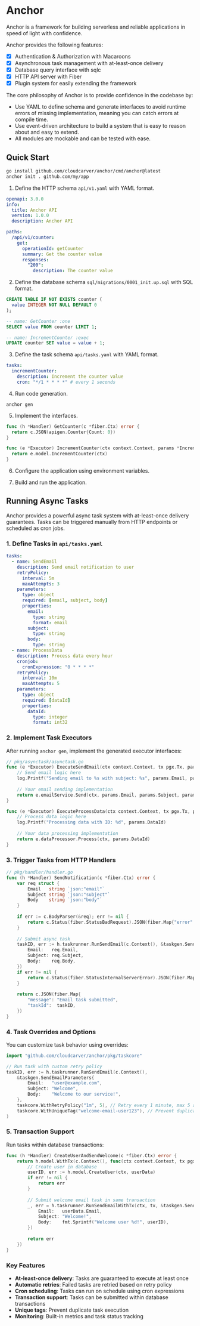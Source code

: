 # Anchor 

Anchor is a framework for building serverless and reliable applications in speed of light with confidence.

Anchor provides the following features:

- [x] Authentication & Authorization with Macaroons
- [x] Asynchronous task management with at-least-once delivery
- [x] Database query interface with sqlc
- [x] HTTP API server with Fiber
- [x] Plugin system for easily extending the framework

The core philosophy of Anchor is to provide confidence in the codebase by:

- Use YAML to define schema and generate interfaces to avoid runtime errors of missing implementation, meaning you can catch errors at compile time.
- Use event-driven architecture to build a system that is easy to reason about and easy to extend.
- All modules are mockable and can be tested with ease.

## Quick Start

```bash
go install github.com/cloudcarver/anchor/cmd/anchor@latest
anchor init . github.com/my/app
```

1. Define the HTTP schema `api/v1.yaml` with YAML format.

  ```yaml
  openapi: 3.0.0
  info:
    title: Anchor API
    version: 1.0.0
    description: Anchor API

  paths:
    /api/v1/counter:
      get:
        operationId: getCounter
        summary: Get the counter value
        responses:
          "200":
            description: The counter value
  ```

2. Define the database schema `sql/migrations/0001_init.up.sql` with SQL format.

  ```sql
  CREATE TABLE IF NOT EXISTS counter (
    value INTEGER NOT NULL DEFAULT 0
  );
  ```

  ```sql
  -- name: GetCounter :one
  SELECT value FROM counter LIMIT 1;

  -- name: IncrementCounter :exec
  UPDATE counter SET value = value + 1;
  ```

3. Define the task schema `api/tasks.yaml` with YAML format.

  ```yaml
  tasks:
    incrementCounter:
      description: Increment the counter value
      cron: "*/1 * * * *" # every 1 seconds
  ```

4. Run code generation.

```
anchor gen
```

5. Implement the interfaces.

  ```go
  func (h *Handler) GetCounter(c *fiber.Ctx) error {
    return c.JSON(apigen.Counter{Count: 0})
  }
  ```

  ```go
  func (e *Executor) IncrementCounter(ctx context.Context, params *IncrementCounterParameters) error {
    return e.model.IncrementCounter(ctx)
  }
  ```

6. Configure the application using environment variables.

7. Build and run the application.

## Running Async Tasks

Anchor provides a powerful async task system with at-least-once delivery guarantees. Tasks can be triggered manually from HTTP endpoints or scheduled as cron jobs.

### 1. Define Tasks in `api/tasks.yaml`

```yaml
tasks:
  - name: SendEmail
    description: Send email notification to user
    retryPolicy:
      interval: 5m
      maxAttempts: 3
    parameters:
      type: object
      required: [email, subject, body]
      properties:
        email:
          type: string
          format: email
        subject:
          type: string
        body:
          type: string
  - name: ProcessData
    description: Process data every hour
    cronjob:
      cronExpression: "0 * * * *"
    retryPolicy:
      interval: 10m
      maxAttempts: 5
    parameters:
      type: object
      required: [dataId]
      properties:
        dataId:
          type: integer
          format: int32
```

### 2. Implement Task Executors

After running `anchor gen`, implement the generated executor interfaces:

```go
// pkg/asynctask/asynctask.go
func (e *Executor) ExecuteSendEmail(ctx context.Context, tx pgx.Tx, params *taskgen.SendEmailParameters) error {
    // Send email logic here
    log.Printf("Sending email to %s with subject: %s", params.Email, params.Subject)
    
    // Your email sending implementation
    return e.emailService.Send(ctx, params.Email, params.Subject, params.Body)
}

func (e *Executor) ExecuteProcessData(ctx context.Context, tx pgx.Tx, params *taskgen.ProcessDataParameters) error {
    // Process data logic here
    log.Printf("Processing data with ID: %d", params.DataId)
    
    // Your data processing implementation
    return e.dataProcessor.Process(ctx, params.DataId)
}
```

### 3. Trigger Tasks from HTTP Handlers

```go
// pkg/handler/handler.go
func (h *Handler) SendNotification(c *fiber.Ctx) error {
    var req struct {
        Email   string `json:"email"`
        Subject string `json:"subject"`
        Body    string `json:"body"`
    }
    
    if err := c.BodyParser(&req); err != nil {
        return c.Status(fiber.StatusBadRequest).JSON(fiber.Map{"error": "Invalid request"})
    }
    
    // Submit async task
    taskID, err := h.taskrunner.RunSendEmail(c.Context(), &taskgen.SendEmailParameters{
        Email:   req.Email,
        Subject: req.Subject,
        Body:    req.Body,
    })
    if err != nil {
        return c.Status(fiber.StatusInternalServerError).JSON(fiber.Map{"error": err.Error()})
    }
    
    return c.JSON(fiber.Map{
        "message": "Email task submitted",
        "taskId":  taskID,
    })
}
```

### 4. Task Overrides and Options

You can customize task behavior using overrides:

```go
import "github.com/cloudcarver/anchor/pkg/taskcore"

// Run task with custom retry policy
taskID, err := h.taskrunner.RunSendEmail(c.Context(), 
    &taskgen.SendEmailParameters{
        Email:   "user@example.com",
        Subject: "Welcome",
        Body:    "Welcome to our service!",
    },
    taskcore.WithRetryPolicy("1m", 5), // Retry every 1 minute, max 5 attempts
    taskcore.WithUniqueTag("welcome-email-user123"), // Prevent duplicate tasks
)
```

### 5. Transaction Support

Run tasks within database transactions:

```go
func (h *Handler) CreateUserAndSendWelcome(c *fiber.Ctx) error {
    return h.model.WithTx(c.Context(), func(ctx context.Context, tx pgx.Tx) error {
        // Create user in database
        userID, err := h.model.CreateUser(ctx, userData)
        if err != nil {
            return err
        }
        
        // Submit welcome email task in same transaction
        _, err = h.taskrunner.RunSendEmailWithTx(ctx, tx, &taskgen.SendEmailParameters{
            Email:   userData.Email,
            Subject: "Welcome!",
            Body:    fmt.Sprintf("Welcome user %d!", userID),
        })
        
        return err
    })
}
```

### Key Features

- **At-least-once delivery**: Tasks are guaranteed to execute at least once
- **Automatic retries**: Failed tasks are retried based on retry policy
- **Cron scheduling**: Tasks can run on schedule using cron expressions
- **Transaction support**: Tasks can be submitted within database transactions
- **Unique tags**: Prevent duplicate task execution
- **Monitoring**: Built-in metrics and task status tracking
